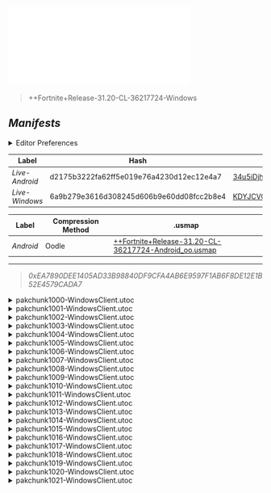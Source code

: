 <a href="#manifests">
  <img style="pointer-events: none" src="https://raw.githubusercontent.com/Tectors/fn-archive/master/.github/source/dependents/gen.31.20.svg" width="360" height="155"\>
</a>

 >  
  
  > ++Fortnite+Release-31.20-CL-36217724-Windows

## *Manifests*
<details>
  <summary>Editor Preferences</summary>

 > 
    ((Value="0x2C029947F8114A6E38BD9A4D83DCF7F6CAEC4AD14CEE7EBC015982FF26033523",Guid="003C8A31FF60E8C3BDBF4FB76A7CC4B8"),(Value="0x771B5F45A05F7958B93FA17734051005AD6524AF1E77EF0729E50D23CCD83411",Guid="15AA9676F80B50171D3C21E3020906B3"),(Value="0x51102F751931D43910BC0DADF758E846D4FB3F333C3853FD2B0A0C9C3D1826DF",Guid="174B492A98CE7D4047C016C29EF7D86D"),(Value="0x7E0BA3CF60EBC6C3C6FD220B714163F3342D29EE0041C2AE294AB15F75576C1C",Guid="2BEE5F951D6A3AA790943B18CE43C474"),(Value="0x7ACC4F45572E8109B4B71460C764CA75DE5E5FF6C2D7EA29AED65323BFF00BFF",Guid="527F2B6C4F2C5163258E0DB828A68B6B"),(Value="0xF5A0A4ECEBBEBC373082A61A099CAF0C55CD862CC319086FE5B90F7C793BA11A",Guid="5B7B9F3A14035E5B3984266770BD2CBA"),(Value="0xA028E5CA50C4A1D1E74F2F5BC59D4A4FDF437DB921B23C3CDFDCA6A353BDD6E5",Guid="6204514DD102F27477CE0D7A811CBBE5"),(Value="0x300E441E049CDFE588CD8946E6DD0C7DCE2CA2C545E539D50C24CA706E4AC8BD",Guid="664AE10E66BFDC167AE20432295E8F7F"),(Value="0x78E97FA16C507DB718C50B638C4C81ED229718D24B1B0AD6553E098209404996",Guid="6F9CD990050CE04CE577325C3A6FFC81"),(Value="0xDA90D268FF188321A0AA5B8BD2DE762D2B5C39FE4EDAA43F6C0F58D84C2924D3",Guid="856E286187F84C14D7808F68B4F04154"),(Value="0xAECDF13AFE72A43C7D31BBACEB31B44030FE8CD1173BBBA5A5AE8066BA75A8F1",Guid="95E3B6C026DC5455DCF2CEFE2C20C998"),(Value="0xA6948535FD648488EE1F591EEFF02AC1EAEE489C3C5A03F62F2DC20226911AA1",Guid="9FF6F385935B70741BCE31AD20DC71E3"),(Value="0xFE08E444D01584CB169613E45FAD4BCC090A14CA9D3F273D9CD1A0BBE6A11DDF",Guid="AB2F922860753269B1C2335CE5C0DD5D"),(Value="0xF7B0E14225E08C48C66D73F83BD476688328CF6E8C34FAF8B92277907C69CEDF",Guid="BBF6A8617FF257E7E4E0A36D174F975F"),(Value="0xD6261D6352546B65D2FD41EF8E9401F9EB6C5116880065F7E75B0AA292CD0EBE",Guid="C4110935D0C729ED5C9C6DEFC3B339D2"),(Value="0x53E5012DF616913E487AD51DF43AE8B412AB93C933A618FA5DDD0536F96FDE40",Guid="C76B70EC836344CCFB8762C4747B4263"),(Value="0x5592232E7772D74230E7FDB2D7457610E03822DAF68CE83107A71451F7D50835",Guid="CD0AD2786C8ED5931FF0499050A273CC"),(Value="0x90AF3CA8F4CAFD01F7321B179EE79047D96247F5C078587234491600538BBF33",Guid="D71B95B305E6875284CDF3F28DBDC2AF"),(Value="0x2E28306E900E223E85866C76EAB1FE6FD8FCF46D3F083AA4FB80222E217E34B3",Guid="E5DEC1C078C14E27A5FE8A9D0852A4C5"),(Value="0x3694D5F8D9E6CBFE9015681CFA1EBDBAD7202C515FC6F1FD9CA17D4E6DE23278",Guid="EB06D2E764EF6E03658811E0A1B7BBC9"),(Value="0x99CD0FA7EC8F310912C8F0E3504D78B36ABF707BA1C9B3C147088CB498FB0D56",Guid="EC3A3B043274AFE81C98D457AA06DC81"),(Value="0x6B21339F10480F565A018E5B4F06AE51738C0F22A1C84AC6FD0660767157FA2C",Guid="F4242EAC57C7B6ED79960A59D7978A67"))
</details>

| Label | Hash | Route |
| - | - | - |
| *Live-Android* | d2175b3222fa62ff5e019e76a4230d12ec12e4a7 | [34u5iDjho9QfVJb2ikC7JJcVpb9eXQ](https://github.com/Tectors/fn-archive/blob/master/manifests/34u5iDjho9QfVJb2ikC7JJcVpb9eXQ.manifest) |
| *Live-Windows* | 6a9b279e3616d308245d606b9e60dd08fcc2b8e4 | [KDYJCVCYTVm2_bmT8ESUu_SN3_ebVQ](https://github.com/Tectors/fn-archive/blob/master/manifests/KDYJCVCYTVm2_bmT8ESUu_SN3_ebVQ.manifest) |


| Label | Compression Method | .usmap |
| - | - | - |
| *Android* | Oodle | [++Fortnite+Release-31.20-CL-36217724-Android_oo.usmap](https://github.com/Tectors/fn-archive/blob/master/manifests/mappings/++Fortnite+Release-31.20-CL-36217724-Android_oo.usmap) |

---

> *0xEA7890DEE1405AD33B98840DF9CFA4AB6E9597F1AB6F8DE12E1B52E4579CADA7*

<details>
  <summary>pakchunk1000-WindowsClient.utoc</summary>

 > 
    0x2C029947F8114A6E38BD9A4D83DCF7F6CAEC4AD14CEE7EBC015982FF26033523
    KEYCHAIN: 003C8A31FF60E8C3BDBF4FB76A7CC4B8:LAKZR/gRSm44vZpNg9z39srsStFM7n68AVmC/yYDNSM=

  </details>

<details>
  <summary>pakchunk1001-WindowsClient.utoc</summary>

 > 
    0x771B5F45A05F7958B93FA17734051005AD6524AF1E77EF0729E50D23CCD83411
    KEYCHAIN: 15AA9676F80B50171D3C21E3020906B3:dxtfRaBfeVi5P6F3NAUQBa1lJK8ed+8HKeUNI8zYNBE=

  </details>

<details>
  <summary>pakchunk1002-WindowsClient.utoc</summary>

 > 
    0x51102F751931D43910BC0DADF758E846D4FB3F333C3853FD2B0A0C9C3D1826DF
    KEYCHAIN: 174B492A98CE7D4047C016C29EF7D86D:URAvdRkx1DkQvA2t91joRtT7PzM8OFP9KwoMnD0YJt8=

  </details>

<details>
  <summary>pakchunk1003-WindowsClient.utoc</summary>

 > 
    0x7E0BA3CF60EBC6C3C6FD220B714163F3342D29EE0041C2AE294AB15F75576C1C
    KEYCHAIN: 2BEE5F951D6A3AA790943B18CE43C474:fgujz2DrxsPG/SILcUFj8zQtKe4AQcKuKUqxX3VXbBw=

  </details>

<details>
  <summary>pakchunk1004-WindowsClient.utoc</summary>

 > 
    0x7ACC4F45572E8109B4B71460C764CA75DE5E5FF6C2D7EA29AED65323BFF00BFF
    KEYCHAIN: 527F2B6C4F2C5163258E0DB828A68B6B:esxPRVcugQm0txRgx2TKdd5eX/bC1+oprtZTI7/wC/8=

  </details>

<details>
  <summary>pakchunk1005-WindowsClient.utoc</summary>

 > 
    0xF5A0A4ECEBBEBC373082A61A099CAF0C55CD862CC319086FE5B90F7C793BA11A
    KEYCHAIN: 5B7B9F3A14035E5B3984266770BD2CBA:9aCk7Ou+vDcwgqYaCZyvDFXNhizDGQhv5bkPfHk7oRo=

  </details>

<details>
  <summary>pakchunk1006-WindowsClient.utoc</summary>

 > 
    0xA028E5CA50C4A1D1E74F2F5BC59D4A4FDF437DB921B23C3CDFDCA6A353BDD6E5
    KEYCHAIN: 6204514DD102F27477CE0D7A811CBBE5:oCjlylDEodHnTy9bxZ1KT99Dfbkhsjw839ymo1O91uU=

  </details>

<details>
  <summary>pakchunk1007-WindowsClient.utoc</summary>

 > 
    0x300E441E049CDFE588CD8946E6DD0C7DCE2CA2C545E539D50C24CA706E4AC8BD
    KEYCHAIN: 664AE10E66BFDC167AE20432295E8F7F:MA5EHgSc3+WIzYlG5t0Mfc4sosVF5TnVDCTKcG5KyL0=

  </details>

<details>
  <summary>pakchunk1008-WindowsClient.utoc</summary>

 > 
    0x78E97FA16C507DB718C50B638C4C81ED229718D24B1B0AD6553E098209404996
    KEYCHAIN: 6F9CD990050CE04CE577325C3A6FFC81:eOl/oWxQfbcYxQtjjEyB7SKXGNJLGwrWVT4JgglASZY=

  </details>

<details>
  <summary>pakchunk1009-WindowsClient.utoc</summary>

 > 
    0xDA90D268FF188321A0AA5B8BD2DE762D2B5C39FE4EDAA43F6C0F58D84C2924D3
    KEYCHAIN: 856E286187F84C14D7808F68B4F04154:2pDSaP8YgyGgqluL0t52LStcOf5O2qQ/bA9Y2EwpJNM=

  </details>

<details>
  <summary>pakchunk1010-WindowsClient.utoc</summary>

 > 
    0xAECDF13AFE72A43C7D31BBACEB31B44030FE8CD1173BBBA5A5AE8066BA75A8F1
    KEYCHAIN: 95E3B6C026DC5455DCF2CEFE2C20C998:rs3xOv5ypDx9Mbus6zG0QDD+jNEXO7ulpa6AZrp1qPE=

  </details>

<details>
  <summary>pakchunk1011-WindowsClient.utoc</summary>

 > 
    0xA6948535FD648488EE1F591EEFF02AC1EAEE489C3C5A03F62F2DC20226911AA1
    KEYCHAIN: 9FF6F385935B70741BCE31AD20DC71E3:ppSFNf1khIjuH1ke7/AqweruSJw8WgP2Ly3CAiaRGqE=

  </details>

<details>
  <summary>pakchunk1012-WindowsClient.utoc</summary>

 > 
    0xFE08E444D01584CB169613E45FAD4BCC090A14CA9D3F273D9CD1A0BBE6A11DDF
    KEYCHAIN: AB2F922860753269B1C2335CE5C0DD5D:/gjkRNAVhMsWlhPkX61LzAkKFMqdPyc9nNGgu+ahHd8=

  </details>

<details>
  <summary>pakchunk1013-WindowsClient.utoc</summary>

 > 
    0xF7B0E14225E08C48C66D73F83BD476688328CF6E8C34FAF8B92277907C69CEDF
    KEYCHAIN: BBF6A8617FF257E7E4E0A36D174F975F:97DhQiXgjEjGbXP4O9R2aIMoz26MNPr4uSJ3kHxpzt8=

  </details>

<details>
  <summary>pakchunk1014-WindowsClient.utoc</summary>

 > 
    0xD6261D6352546B65D2FD41EF8E9401F9EB6C5116880065F7E75B0AA292CD0EBE
    KEYCHAIN: C4110935D0C729ED5C9C6DEFC3B339D2:1iYdY1JUa2XS/UHvjpQB+etsURaIAGX351sKopLNDr4=

  </details>

<details>
  <summary>pakchunk1015-WindowsClient.utoc</summary>

 > 
    0x53E5012DF616913E487AD51DF43AE8B412AB93C933A618FA5DDD0536F96FDE40
    KEYCHAIN: C76B70EC836344CCFB8762C4747B4263:U+UBLfYWkT5IetUd9DrotBKrk8kzphj6Xd0FNvlv3kA=

  </details>

<details>
  <summary>pakchunk1016-WindowsClient.utoc</summary>

 > 
    0x5592232E7772D74230E7FDB2D7457610E03822DAF68CE83107A71451F7D50835
    KEYCHAIN: CD0AD2786C8ED5931FF0499050A273CC:VZIjLndy10Iw5/2y10V2EOA4Itr2jOgxB6cUUffVCDU=

  </details>

<details>
  <summary>pakchunk1017-WindowsClient.utoc</summary>

 > 
    0x90AF3CA8F4CAFD01F7321B179EE79047D96247F5C078587234491600538BBF33
    KEYCHAIN: D71B95B305E6875284CDF3F28DBDC2AF:kK88qPTK/QH3MhsXnueQR9liR/XAeFhyNEkWAFOLvzM=

  </details>

<details>
  <summary>pakchunk1018-WindowsClient.utoc</summary>

 > 
    0x2E28306E900E223E85866C76EAB1FE6FD8FCF46D3F083AA4FB80222E217E34B3
    KEYCHAIN: E5DEC1C078C14E27A5FE8A9D0852A4C5:LigwbpAOIj6Fhmx26rH+b9j89G0/CDqk+4AiLiF+NLM=

  </details>

<details>
  <summary>pakchunk1019-WindowsClient.utoc</summary>

 > 
    0x3694D5F8D9E6CBFE9015681CFA1EBDBAD7202C515FC6F1FD9CA17D4E6DE23278
    KEYCHAIN: EB06D2E764EF6E03658811E0A1B7BBC9:NpTV+Nnmy/6QFWgc+h69utcgLFFfxvH9nKF9Tm3iMng=

  </details>

<details>
  <summary>pakchunk1020-WindowsClient.utoc</summary>

 > 
    0x99CD0FA7EC8F310912C8F0E3504D78B36ABF707BA1C9B3C147088CB498FB0D56
    KEYCHAIN: EC3A3B043274AFE81C98D457AA06DC81:mc0Pp+yPMQkSyPDjUE14s2q/cHuhybPBRwiMtJj7DVY=

  </details>

<details>
  <summary>pakchunk1021-WindowsClient.utoc</summary>

 > 
    0x6B21339F10480F565A018E5B4F06AE51738C0F22A1C84AC6FD0660767157FA2C
    KEYCHAIN: F4242EAC57C7B6ED79960A59D7978A67:ayEznxBID1ZaAY5bTwauUXOMDyKhyErG/QZgdnFX+iw=

  </details>

